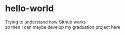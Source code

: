 # hello-world
Trying to understand how Github works
<br>
so then I can maybe develop my graduation project here
